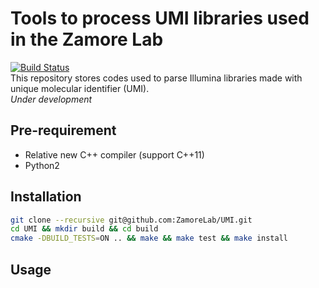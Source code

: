 # Tools to process UMI libraries used in the Zamore Lab 
[![Build Status](https://travis-ci.org/ZamoreLab/UMI.svg?branch=master)](https://travis-ci.org/ZamoreLab/UMI)
<br>
This repository stores codes used to parse Illumina libraries made with unique molecular identifier (UMI).<br> 
*Under development*

## Pre-requirement
- Relative new C++ compiler (support C++11)
- Python2

## Installation

```bash
git clone --recursive git@github.com:ZamoreLab/UMI.git
cd UMI && mkdir build && cd build
cmake -DBUILD_TESTS=ON .. && make && make test && make install
```

## Usage



